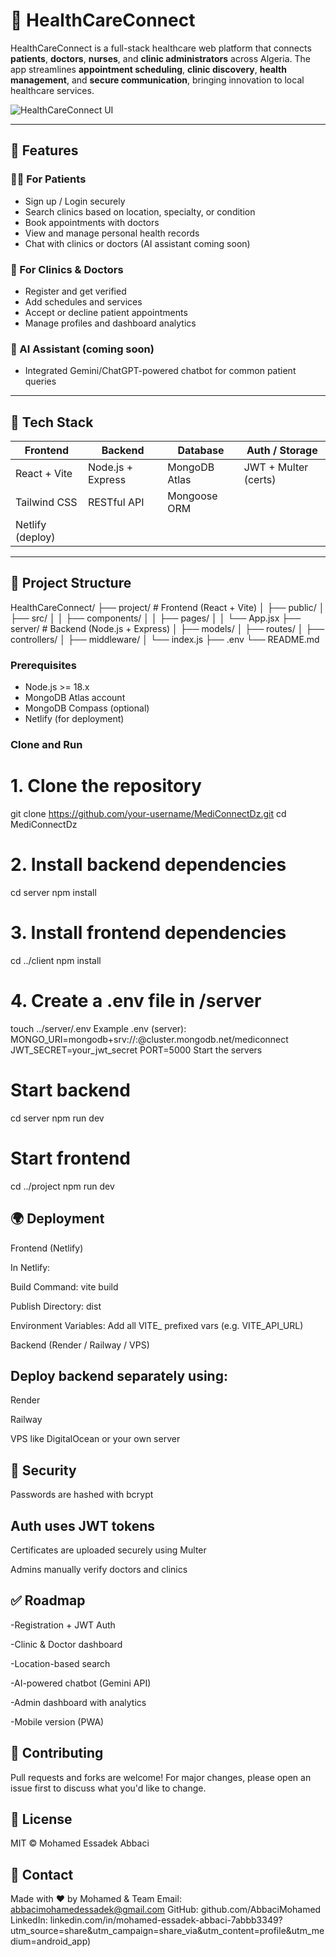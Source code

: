 # 🏥 HealthCareConnect

HealthCareConnect is a full-stack healthcare web platform that connects **patients**, **doctors**, **nurses**, and **clinic administrators** across Algeria. The app streamlines **appointment scheduling**, **clinic discovery**, **health management**, and **secure communication**, bringing innovation to local healthcare services.

![ HealthCareConnect UI](https://...)

---

## 🚀 Features

### 👨‍⚕️ For Patients
- Sign up / Login securely
- Search clinics based on location, specialty, or condition
- Book appointments with doctors
- View and manage personal health records
- Chat with clinics or doctors (AI assistant coming soon)

### 🏥 For Clinics & Doctors
- Register and get verified
- Add schedules and services
- Accept or decline patient appointments
- Manage profiles and dashboard analytics

### 🧠 AI Assistant (coming soon)
- Integrated Gemini/ChatGPT-powered chatbot for common patient queries

---

## 🧰 Tech Stack

| Frontend        | Backend            | Database      | Auth / Storage        |
|-----------------|--------------------|---------------|------------------------|
| React + Vite    | Node.js + Express  | MongoDB Atlas | JWT + Multer (certs)   |
| Tailwind CSS    | RESTful API        | Mongoose ORM  |                        |
| Netlify (deploy)|                    |               |                        |

---

## 📁 Project Structure

HealthCareConnect/
├── project/ # Frontend (React + Vite)
│ ├── public/
│ ├── src/
│ │ ├── components/
│ │ ├── pages/
│ │ └── App.jsx
├── server/ # Backend (Node.js + Express)
│ ├── models/
│ ├── routes/
│ ├── controllers/
│ ├── middleware/
│ └── index.js
├── .env
└── README.md

### Prerequisites
- Node.js >= 18.x
- MongoDB Atlas account
- MongoDB Compass (optional)
- Netlify (for deployment)

### Clone and Run

# 1. Clone the repository
git clone https://github.com/your-username/MediConnectDz.git
cd MediConnectDz

# 2. Install backend dependencies
cd server
npm install

# 3. Install frontend dependencies
cd ../client
npm install

# 4. Create a .env file in /server
touch ../server/.env
Example .env (server):
MONGO_URI=mongodb+srv://<user>:<pass>@cluster.mongodb.net/mediconnect
JWT_SECRET=your_jwt_secret
PORT=5000
Start the servers

# Start backend
cd server
npm run dev

# Start frontend
cd ../project
npm run dev

## 🌍 Deployment
Frontend (Netlify)

In Netlify:

Build Command: vite build

Publish Directory: dist

Environment Variables: Add all VITE_ prefixed vars (e.g. VITE_API_URL)

Backend (Render / Railway / VPS)

## Deploy backend separately using:

Render

Railway

VPS like DigitalOcean or your own server

## 🔐 Security
Passwords are hashed with bcrypt

## Auth uses JWT tokens

Certificates are uploaded securely using Multer

Admins manually verify doctors and clinics

## ✅ Roadmap
 -Registration + JWT Auth

 -Clinic & Doctor dashboard

 -Location-based search

 -AI-powered chatbot (Gemini API)

 -Admin dashboard with analytics

 -Mobile version (PWA)

## 🤝 Contributing
Pull requests and forks are welcome! For major changes, please open an issue first to discuss what you'd like to change.

## 📜 License
MIT © Mohamed Essadek Abbaci

## 📧 Contact
Made with ❤️ by Mohamed & Team
Email: abbacimohamedessadek@gmail.com
GitHub: github.com/AbbaciMohamed
LinkedIn: linkedin.com/in/mohamed-essadek-abbaci-7abbb3349?utm_source=share&utm_campaign=share_via&utm_content=profile&utm_medium=android_app)
